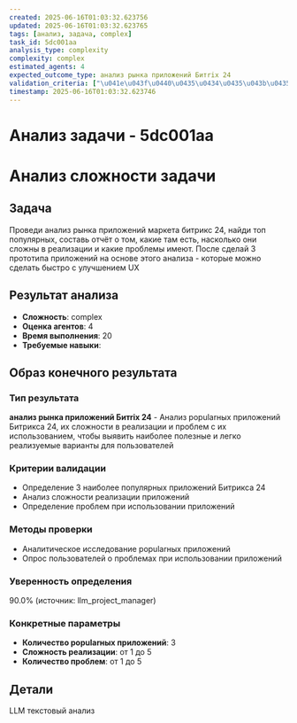 ```yaml
---
created: 2025-06-16T01:03:32.623756
updated: 2025-06-16T01:03:32.623765
tags: [анализ, задача, complex]
task_id: 5dc001aa
analysis_type: complexity
complexity: complex
estimated_agents: 4
expected_outcome_type: анализ рынка приложений Битrix 24
validation_criteria: ["\u041e\u043f\u0440\u0435\u0434\u0435\u043b\u0435\u043d\u0438\u0435 3 \u043d\u0430\u0438\u0431\u043e\u043b\u0435\u0435 \u043f\u043e\u043f\u0443\u043b\u044f\u0440\u043d\u044b\u0445 \u043f\u0440\u0438\u043b\u043e\u0436\u0435\u043d\u0438\u0439 \u0411\u0438\u0442\u0440\u0438\u043a\u0441\u0430 24", "\u0410\u043d\u0430\u043b\u0438\u0437 \u0441\u043b\u043e\u0436\u043d\u043e\u0441\u0442\u0438 \u0440\u0435\u0430\u043b\u0438\u0437\u0430\u0446\u0438\u0438 \u043f\u0440\u0438\u043b\u043e\u0436\u0435\u043d\u0438\u0439", "\u041e\u043f\u0440\u0435\u0434\u0435\u043b\u0435\u043d\u0438\u0435 \u043f\u0440\u043e\u0431\u043b\u0435\u043c \u043f\u0440\u0438 \u0438\u0441\u043f\u043e\u043b\u044c\u0437\u043e\u0432\u0430\u043d\u0438\u0438 \u043f\u0440\u0438\u043b\u043e\u0436\u0435\u043d\u0438\u0439"]
timestamp: 2025-06-16T01:03:32.623746
---
```


# Анализ задачи - 5dc001aa

# Анализ сложности задачи

## Задача
Проведи анализ рынка приложений маркета битрикс 24, найди топ популярных, составь отчёт о том, какие там есть, насколько они сложны в реализации и какие проблемы имеют. После сделай 3 прототипа приложений на основе этого анализа - которые можно сделать быстро с улучшением UX

## Результат анализа
- **Сложность**: complex
- **Оценка агентов**: 4
- **Время выполнения**: 20
- **Требуемые навыки**: 

## Образ конечного результата

### Тип результата
**анализ рынка приложений Битrix 24** - Анализ popularных приложений Битрикса 24, их сложности в реализации и проблем с их использованием, чтобы выявить наиболее полезные и легко реализуемые варианты для пользователей

### Критерии валидации
- Определение 3 наиболее популярных приложений Битрикса 24
- Анализ сложности реализации приложений
- Определение проблем при использовании приложений

### Методы проверки
- Аналитическое исследование popularных приложений
- Опрос пользователей о проблемах при использовании приложений

### Уверенность определения
90.0% (источник: llm_project_manager)

### Конкретные параметры
- **Количество popularных приложений**: 3
- **Сложность реализации**: от 1 до 5
- **Количество проблем**: от 1 до 5


## Детали
LLM текстовый анализ
